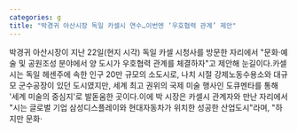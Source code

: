 ```yaml
---
categories: g
title: "박경귀 아산시장 독일 카셀시 연수…이번엔 ‘우호협력 관계’ 제안"
---
```

박경귀 아산시장이 지난 22일(현지 시각) 독일 카셀 시청사를 방문한 자리에서 "문화·예술 및 공원조성 분야에서 양 도시가 우호협력 관계를 체결하자"고 제안해 눈길이다.카셀시는 독일 헤센주에 속한 인구 20만 규모의 소도시로, 나치 시절 강제노동수용소와 대규모 군수공장이 있던 도시였지만, 세계 최고 권위의 국제 미술 행사인 도큐멘타를 통해 &#39;세계 미술의 중심지&#39;로 발돋움한 곳이다.이에 박 시장은 카셀시 관계자와 만난 자리에서 "시는 글로벌 기업 삼성디스플레이와 현대자동차가 위치한 성공한 산업도시"라며, "하지만 문화·